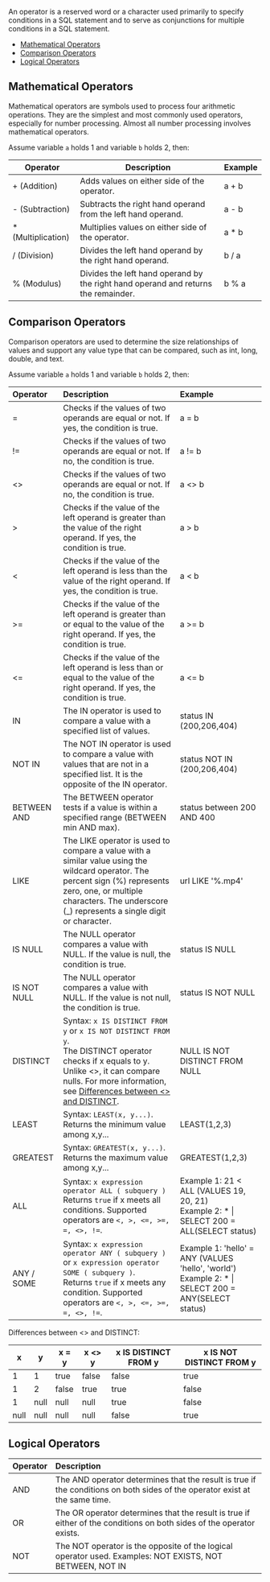 
An operator is a reserved word or a character used primarily to specify conditions in a SQL statement and to serve as conjunctions for multiple conditions in a SQL statement.

- [Mathematical Operators](#.E7.AE.97.E6.9C.AF.E8.BF.90.E7.AE.97.E7.AC.A6)
- [Comparison Operators](#.E6.AF.94.E8.BE.83.E8.BF.90.E7.AE.97.E7.AC.A6)
- [Logical Operators](#.E9.80.BB.E8.BE.91.E8.BF.90.E7.AE.97.E7.AC.A6)

## Mathematical Operators

Mathematical operators are symbols used to process four arithmetic operations. They are the simplest and most commonly used operators, especially for number processing. Almost all number processing involves mathematical operators.

Assume variable `a` holds 1 and variable `b` holds 2, then:

| Operator | Description                                     | Example    |
| ------ | --------------------------------------------- | ----- |
| + (Addition)      | Adds values on either side of the operator.                      | a + b |
| - (Subtraction)     | Subtracts the right hand operand from the left hand operand.                | a - b |
| * (Multiplication)     | Multiplies values on either side of the operator.                   | a * b |
| / (Division)     | Divides the left hand operand by the right hand operand.             | b / a |
| % (Modulus)     | Divides the left hand operand by the right hand operand and returns the remainder. | b % a |

## Comparison Operators

Comparison operators are used to determine the size relationships of values and support any value type that can be compared, such as int, long, double, and text.

Assume variable `a` holds 1 and variable `b` holds 2, then:

| Operator | Description                                     | Example    |
| :----- | :----------------------------------------------------------- | :---------------- |
| =      | Checks if the values of two operands are equal or not. If yes, the condition is true.             | a = b             |
| !=      | Checks if the values of two operands are equal or not. If no, the condition is true.             | a != b             |
| <>      | Checks if the values of two operands are equal or not. If no, the condition is true.             | a <> b             |
| >      | Checks if the value of the left operand is greater than the value of the right operand. If yes, the condition is true. | a > b |
| <      | Checks if the value of the left operand is less than the value of the right operand. If yes, the condition is true. | a < b |
| >=      | Checks if the value of the left operand is greater than or equal to the value of the right operand. If yes, the condition is true. | a >= b |
| <=      | Checks if the value of the left operand is less than or equal to the value of the right operand. If yes, the condition is true. | a <= b |
| IN      | The IN operator is used to compare a value with a specified list of values.          |  status IN (200,206,404) |
| NOT IN  | The NOT IN operator is used to compare a value with values that are not in a specified list. It is the opposite of the IN operator. | status NOT IN (200,206,404)  |
| BETWEEN AND | The BETWEEN operator tests if a value is within a specified range (BETWEEN min AND max). | status between 200 AND 400 |
| LIKE    | The LIKE operator is used to compare a value with a similar value using the wildcard operator. The percent sign (%) represents zero, one, or multiple characters. The underscore (\_) represents a single digit or character.  | url LIKE '%.mp4' |
| IS NULL | The NULL operator compares a value with NULL. If the value is null, the condition is true. | status IS NULL |
| IS NOT NULL | The NULL operator compares a value with NULL. If the value is not null, the condition is true. | status IS NOT NULL |
| DISTINCT   | Syntax: `x IS DISTINCT FROM y` or `x IS NOT DISTINCT FROM y`. </br>The DISTINCT operator checks if x equals to y. Unlike &lt;&gt;, it can compare nulls. For more information, see [Differences between <> and DISTINCT](#DISTINCT).    | NULL IS NOT DISTINCT FROM NULL   |
| LEAST   | Syntax: `LEAST(x, y...)`. </br>Returns the minimum value among x,y...    | LEAST(1,2,3)   |
| GREATEST   | Syntax: `GREATEST(x, y...)`.  </br>Returns the maximum value among x,y...   | 	GREATEST(1,2,3)   |
| ALL   |  Syntax: `x expression operator ALL ( subquery ) `  </br>Returns `true` if x meets all conditions. Supported operators are `<, >, <=, >=, =, <>, !=`.   | Example 1: 21 < ALL (VALUES 19, 20, 21) </br>Example 2: * \| SELECT 200 = ALL(SELECT status)   |
| ANY / SOME   | 	Syntax: `x expression operator ANY ( subquery )` or `x expression operator SOME ( subquery )`.  </br>Returns `true` if x meets any condition. Supported operators are `<, >, <=, >=, =, <>, !=`.    | Example 1: 'hello' = ANY (VALUES 'hello', 'world') </br>Example 2: * \| SELECT 200 = ANY(SELECT status)   |


<span id="DISTINCT"></span>
Differences between &lt;&gt; and DISTINCT:

| x | y | 	x = y | x <> y | x IS DISTINCT FROM y | x IS NOT DISTINCT FROM y |
|---------|---------|---------|---------|---------|---------|
| 1 | 1 | true | false | false | true |
| 1 | 2 | false | true | true | false |
| 1 | null | null | null | true | false |
| null | null | null | null | false | true |


## Logical Operators

| Operator  | Description                                                         |
| :------ | :----------------------------------------------------------- |
| AND     | The AND operator determines that the result is true if the conditions on both sides of the operator exist at the same time.                   |
| OR      | The OR operator determines that the result is true if either of the conditions on both sides of the operator exists.                  |
| NOT     | The NOT operator is the opposite of the logical operator used. Examples: NOT EXISTS, NOT BETWEEN, NOT IN |
